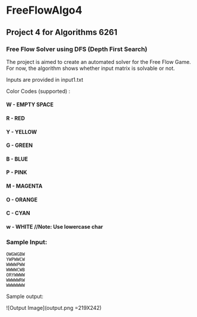 # FreeFlowAlgo4
## Project 4 for Algorithms 6261

### Free Flow Solver using DFS (Depth First Search)

The project is aimed to create an automated solver for the Free Flow Game.
For now, the algorithm shows whether input matrix is solvable or not.

Inputs are provided in input1.txt

Color Codes (supported) :

#### W - EMPTY SPACE
#### R - RED
#### Y - YELLOW
#### G - GREEN
#### B - BLUE
#### P - PINK
#### M - MAGENTA
#### O - ORANGE
#### C - CYAN
#### w - WHITE //Note: Use lowercase char


### Sample Input:

```
OWGWGBW 
YWPWWCW 
WWWWPWW 
WWWWCWB 
ORYWWWW 
WWWWWRW 
WWWWWWW
```

Sample output:


![Output Image](output.png =219X242)
